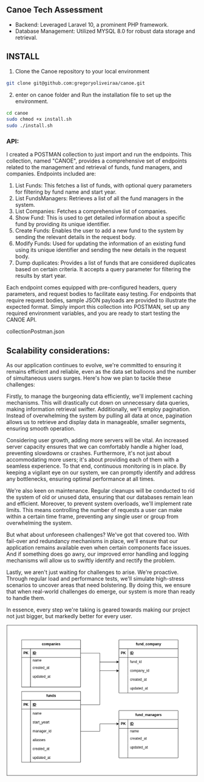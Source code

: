 ## Canoe Tech Assessment

- Backend: Leveraged Laravel 10, a prominent PHP framework.
- Database Management: Utilized MYSQL 8.0 for robust data storage and retrieval.

## INSTALL
1. Clone the Canoe repository to your local environment
```bash
git clone git@github.com:gregoryoliveiraa/canoe.git
```
2. enter on canoe folder and Run the installation file to set up the environment.
```bash
cd canoe
sudo chmod +x install.sh
sudo ./install.sh
```

### API:
I created a POSTMAN collection to just import and run the endpoints. This collection, named "CANOE", provides a comprehensive set of endpoints related to the management and retrieval of funds, fund managers, and companies. Endpoints included are:
1. List Funds: This fetches a list of funds, with optional query parameters for filtering by fund name and start year.
2. List FundsManagers: Retrieves a list of all the fund managers in the system.
3. List Companies: Fetches a comprehensive list of companies.
3. Show Fund: This is used to get detailed information about a specific fund by providing its unique identifier.
4. Create Funds: Enables the user to add a new fund to the system by sending the relevant details in the request body.
5. Modify Funds: Used for updating the information of an existing fund using its unique identifier and sending the new details in the request body.
6. Dump duplicates: Provides a list of funds that are considered duplicates based on certain criteria. It accepts a query parameter for filtering the results by start year.

Each endpoint comes equipped with pre-configured headers, query parameters, and request bodies to facilitate easy testing. For endpoints that require request bodies, sample JSON payloads are provided to illustrate the expected format. Simply import this collection into POSTMAN, set up any required environment variables, and you are ready to start testing the CANOE API.

collectionPostman.json

## Scalability considerations:
As our application continues to evolve, we're committed to ensuring it remains efficient and reliable, even as the data set balloons and the number of simultaneous users surges. Here's how we plan to tackle these challenges:

Firstly, to manage the burgeoning data efficiently, we'll implement caching mechanisms. This will drastically cut down on unnecessary data queries, making information retrieval swifter. Additionally, we'll employ pagination. Instead of overwhelming the system by pulling all data at once, pagination allows us to retrieve and display data in manageable, smaller segments, ensuring smooth operation.

Considering user growth, adding more servers will be vital. An increased server capacity ensures that we can comfortably handle a higher load, preventing slowdowns or crashes. Furthermore, it's not just about accommodating more users; it's about providing each of them with a seamless experience. To that end, continuous monitoring is in place. By keeping a vigilant eye on our system, we can promptly identify and address any bottlenecks, ensuring optimal performance at all times.

We're also keen on maintenance. Regular cleanups will be conducted to rid the system of old or unused data, ensuring that our databases remain lean and efficient. Moreover, to prevent system overloads, we'll implement rate limits. This means controlling the number of requests a user can make within a certain time frame, preventing any single user or group from overwhelming the system.

But what about unforeseen challenges? We've got that covered too. With fail-over and redundancy mechanisms in place, we'll ensure that our application remains available even when certain components face issues. And if something does go awry, our improved error handling and logging mechanisms will allow us to swiftly identify and rectify the problem.

Lastly, we aren't just waiting for challenges to arise. We're proactive. Through regular load and performance tests, we'll simulate high-stress scenarios to uncover areas that need bolstering. By doing this, we ensure that when real-world challenges do emerge, our system is more than ready to handle them.

In essence, every step we're taking is geared towards making our project not just bigger, but markedly better for every user.

![ERD](ERD.png)
